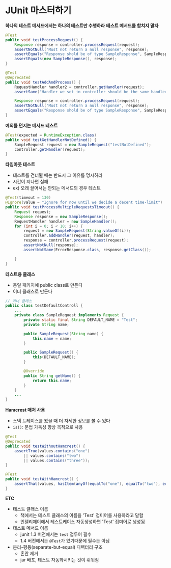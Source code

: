  # JUnit 마스터하기

**하나의 테스트 메서드에서는 하나의 테스트만 수행하라**
**테스트 메서드를 합치지 말자**

```java
@Test
public void testProcessRequest() {
	Response response = controller.processRequest(request);
	assertNotNull("Must not return a null response", response);
	assertEquals("Response shold be of type SampleResponse", SampleResponse.class, response.getClass());
	assertEquals(new SampleResponse(), response);
}

@Test
@Deprecated
public void testAddAndProcess() {
	RequestHandler handler2 = controller.getHandler(request);
	assertSame("Handler we set in controller should be the same handler we get", handler2, handler);

	Response response = controller.processRequest(request);
	assertNotNull("Must not return a null response", response);
	assertEquals("Response shold be of type SampleResponse", SampleResponse.class, response.getClass());
}
```

**예외를 던지는 메서드 테스트**

```java
@Test(expected = RuntimeException.class)
public void testGetHandlerNotDefined() {
	SampleRequest request = new SampleRequest("testNotDefined");
	controller.getHandler(request);
}
```

**타임아웃 테스트**

- 테스트를 건너뛸 때는 반드시 그 이유를 명시하라
- 시간이 지나면 실패
- ex) 오래 끌어서는 안되는 메서드의 경우 테스트

```java
@Test(timeout = 130)
@Ignore(value = "Ignore for now until we decide a decent time-limit")
public void testProcessMultipleRequestsTimeout() {
	Request request;
	Response response = new SampleResponse();
	RequestHandler handler = new SampleHandler();
	for (int i = 0; i < 10; i++) {
		request = new SampleRequest(String.valueOf(i));
		controller.addHandler(request, handler);
		response = controller.processRequest(request);
		assertNotNull(response);
		assertNotSame(ErrorResponse.class, response.getClass());

	}
}

```

**테스트용 클래스**

- 동일 패키지에 public class로 만든다
- 이너 클래스로 만든다

```java
// 이너 클래스
public class testDefaultControll {
	...
	private class SampleRequest implements Request {
		private static final String DEFAULT_NAME = "Test";
		private String name;

		public SampleRequest(String name) {
			this.name = name;
		}

		public SampleRequest() {
			this(DEFAULT_NAME);
		}

		@Override
		public String getName() {
			return this.name;
		}
	}
	...
}
```

**Hamcrest 매처 사용**

- 스택 트레이스를 봤을 때 더 자세한 정보를 볼 수 있다
- `is()`: 문법 가독성 향상 목적으로 사용

```java
@Test
@Deprecated
public void testWithoutHamcrest() {
	assertTrue(values.contains("one")
		|| values.contains("two")
		|| values.contains("three"));
}

@Test
public void testWithHamcrest() {
	assertThat(values, hasItem(anyOf(equalTo("one"), equalTo("two"), equalTo("there"))));
}
```

**ETC**

- 테스트 클래스 이름
	- 책에서는 테스트 클래스의 이름을 'Test' 접미어를 사용하라고 말함
	- 인텔리제이에서 테스트케이스 자동생성하면 'Test' 접미어로 생성됨
- 테스트 메서드 이름
	- junit 1.3 버전에서는 `test` 접두어 필수
	- 1.4 버전에서는 `@Test`가 있기때문에 필수는 아님
- 분리-평등(separate-but-equal) 디렉터리 구조
	- 혼란 제거
	- jar 배포, 테스트 자동화시키는 것이 쉬워짐
